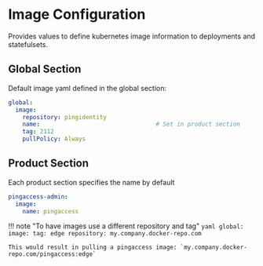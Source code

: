 # Image Configuration

Provides values to define kubernetes image information to deployments and statefulsets.

## Global Section

Default image yaml defined in the global section:

```yaml
global:
  image:
    repository: pingidentity
    name:                                 # Set in product section
    tag: 2112
    pullPolicy: Always
```

## Product Section

Each product section specifies the name by default

```yaml
pingaccess-admin:
  image:
    name: pingaccess
```

!!! note "To have images use a different repository and tag"
    ```yaml
    global:
      image:
        tag: edge
        repository: my.company.docker-repo.com
    ```

    This would result in pulling a pingaccess image: `my.company.docker-repo.com/pingaccess:edge`
